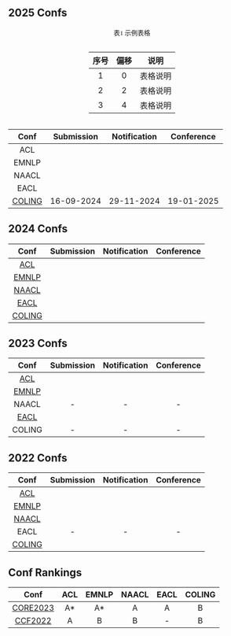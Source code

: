 
## 2025 Confs

<!-- 让表格居中显示的风格 -->
<style>
.center 
{
  width: auto;
  display: table;
  margin-left: auto;
  margin-right: auto;
}
</style>

<p align="center"><font face="黑体" size=2.>表1 示例表格</font></p>

<div class="center">

| 序号  | 偏移  |   说明   |
| :---: | :---: | :------: |
|   1   |   0   | 表格说明 |
|   2   |   2   | 表格说明 |
|   3   |   4   | 表格说明 |

</div>



 
|  Conf  | Submission    |   Notification  |   Conference  |
| :---:  |    :----:     |     :---:       |     :---:     |
|  ACL   |               |                 |               |
|  EMNLP |               |                 |               |
|  NAACL |               |                 |               |
|  EACL  |               |                 |               |
| [COLING](https://coling2025.org/) | 16-09-2024 | 29-11-2024 | 19-01-2025 |
 
 
## 2024 Confs
|  Conf  | Submission    |   Notification  |   Conference  |
| :---:  |    :----:     |     :---:       |     :---:     |
| [ACL](https://2024.aclweb.org/)   |               |                 |               |
| [EMNLP](https://2024.emnlp.org/)  |               |                 |               |
| [NAACL](https://2024.naacl.org/)  |               |                 |               |
| [EACL](https://2024.eacl.org/)    |               |                 |               |
| [COLING](https://coling2025.org/) |               |                 |               |

## 2023 Confs
|  Conf  | Submission    |   Notification  |   Conference  |
| :---:  |    :----:     |     :---:       |     :---:     |
| [ACL](https://2023.aclweb.org/)   |               |                 |               |
| [EMNLP](https://2023.emnlp.org/)  |               |                 |               |
|  NAACL                            |       -       |        -        |       -       |
| [EACL](https://2023.eacl.org/)    |               |                 |               |
|  COLING                           |       -       |        -        |       -       |

## 2022 Confs
|  Conf  | Submission    |   Notification  |   Conference  |
| :---:  |    :----:     |     :---:       |     :---:     |
| [ACL](https://www.aclweb.org/portal/content/60th-annual-meeting-association-computational-linguistics)                        |               |                 |               |
| [EMNLP](https://2022.emnlp.org/)  |               |                 |               |
| [NAACL](https://2022.naacl.org/)  |               |                 |               |
|  EACL                             |       -       |        -        |       -       |
| [COLING](https://coling2022.org/) |               |                 |               |

## Conf Rankings
|  Conf  |   ACL   |   EMNLP  |   NAACL  | EACL | COLING |
| :---:  | :----:  |   :---:  |  :---:   | :---:|  :---: |
| [CORE2023](https://portal.core.edu.au/conf-ranks/) | A* | A* | A | A | B |
| [CCF2022](https://www.ccf.org.cn/)                 | A  | B  | B | - | B |
<!--stackedit_data:
eyJoaXN0b3J5IjpbLTU1MzA0Njg4MiwtMTA3MDM5MjUzMCwxOT
QxODExMDU4LDc1MTEwMjE3MSw3Nzg4MDE2MzcsMTQwNTg4MTYz
MSwxMzA2NTU0MDEyLDE5OTc0NjQ3NDQsLTYwNzYyNzU5MiwxNT
Y4OTg3OTUsLTExMTkwODAyMCwtNTc4NTA4NTU2LC03NDM2OTc2
MDUsMzUyNzI3NzU2LDg2NDkyNTkwMSwtMTg1ODE3OTk5MiwyMD
c4NzY4ODE0LC03MTU2NzI4NTIsMTA4OTQ0OTQyMl19
-->